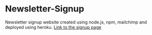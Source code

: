 # Newsletter-Signup
Newsletter signup website created using node.js, npm, mailchimp and deployed using heroku.
[Link to the signup page](https://boiling-fjord-54650.herokuapp.com/)
